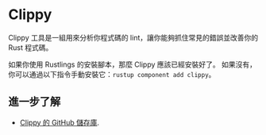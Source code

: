 # Clippy

Clippy 工具是一組用來分析你程式碼的 lint，讓你能夠抓住常見的錯誤並改善你的 Rust 程式碼。

如果你使用 Rustlings 的安裝腳本，那麼 Clippy 應該已經安裝好了。
如果沒有，你可以通過以下指令手動安裝它：`rustup component add clippy`。

## 進一步了解

- [Clippy 的 GitHub 儲存庫](https://github.com/rust-lang/rust-clippy).
